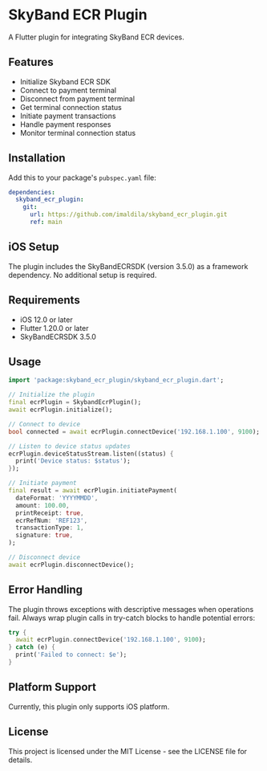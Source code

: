 # SkyBand ECR Plugin

A Flutter plugin for integrating SkyBand ECR devices.

## Features

- Initialize Skyband ECR SDK
- Connect to payment terminal
- Disconnect from payment terminal
- Get terminal connection status
- Initiate payment transactions
- Handle payment responses
- Monitor terminal connection status

## Installation

Add this to your package's `pubspec.yaml` file:

```yaml
dependencies:
  skyband_ecr_plugin:
    git:
      url: https://github.com/imaldila/skyband_ecr_plugin.git
      ref: main
```

## iOS Setup

The plugin includes the SkyBandECRSDK (version 3.5.0) as a framework dependency. No additional setup is required.

## Requirements

- iOS 12.0 or later
- Flutter 1.20.0 or later
- SkyBandECRSDK 3.5.0

## Usage

```dart
import 'package:skyband_ecr_plugin/skyband_ecr_plugin.dart';

// Initialize the plugin
final ecrPlugin = SkybandEcrPlugin();
await ecrPlugin.initialize();

// Connect to device
bool connected = await ecrPlugin.connectDevice('192.168.1.100', 9100);

// Listen to device status updates
ecrPlugin.deviceStatusStream.listen((status) {
  print('Device status: $status');
});

// Initiate payment
final result = await ecrPlugin.initiatePayment(
  dateFormat: 'YYYYMMDD',
  amount: 100.00,
  printReceipt: true,
  ecrRefNum: 'REF123',
  transactionType: 1,
  signature: true,
);

// Disconnect device
await ecrPlugin.disconnectDevice();
```

## Error Handling

The plugin throws exceptions with descriptive messages when operations fail. Always wrap plugin calls in try-catch blocks to handle potential errors:

```dart
try {
  await ecrPlugin.connectDevice('192.168.1.100', 9100);
} catch (e) {
  print('Failed to connect: $e');
}
```

## Platform Support

Currently, this plugin only supports iOS platform.

## License

This project is licensed under the MIT License - see the LICENSE file for details.

